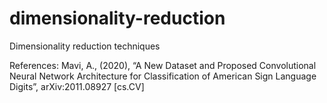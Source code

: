 # dimensionality-reduction
Dimensionality reduction techniques


References:
Mavi, A., (2020), “A New Dataset and Proposed Convolutional Neural Network Architecture for Classification of American Sign Language Digits”, arXiv:2011.08927 [cs.CV]
